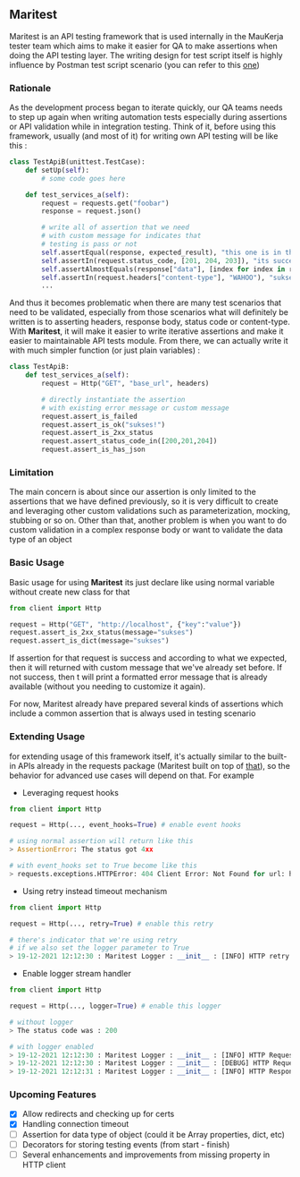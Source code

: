 ## Maritest

Maritest is an API testing framework that is used internally in the MauKerja tester team which aims to make it easier for QA to make assertions when doing the API testing layer. The writing design for test script itself is highly influence by Postman test script scenario (you can refer to this [one](https://learning.postman.com/docs/writing-scripts/script-references/test-examples/#testing-response-body))

### Rationale

As the development process began to iterate quickly, our QA teams needs to step up again when writing automation tests especially during assertions or API validation while in integration testing. Think of it, before using this framework, usually (and most of it) for writing own API testing will be like this :

```python
class TestApiB(unittest.TestCase):
    def setUp(self):
        # some code goes here

    def test_services_a(self):
        request = requests.get("foobar")
        response = request.json()

        # write all of assertion that we need
        # with custom message for indicates that
        # testing is pass or not
        self.assertEqual(response, expected_result), "this one is in the bag!"
        self.assertIn(request.status_code, [201, 204, 203]), "its success bro"
        self.assertAlmostEquals(response["data"], [index for index in response]), "success bro"
        self.assertIn(request.headers["content-type"], "WAHOO"), "sukses!"
        ...
```

And thus it becomes problematic when there are many test scenarios that need to be validated, especially from those scenarios what will definitely be written is to asserting headers, response body, status code or content-type. With **Maritest**, it will make it easier to write iterative assertions and make it easier to maintainable API tests module. From there, we can actually write it with much simpler function (or just plain variables) :

```python
class TestApiB:
    def test_services_a(self):
        request = Http("GET", "base_url", headers)

        # directly instantiate the assertion
        # with existing error message or custom message
        request.assert_is_failed
        request.assert_is_ok("sukses!")
        request.assert_is_2xx_status
        request.assert_status_code_in([200,201,204])
        request.assert_is_has_json
```

### Limitation

The main concern is about since our assertion is only limited to the assertions that we have defined previously, so it is very difficult to create and leveraging other custom validations such as parameterization, mocking, stubbing or so on. Other than that, another problem is when you want to do custom validation in a complex response body or want to validate the data type of an object

### Basic Usage

Basic usage for using **Maritest** its just declare like using normal variable without create new class for that 

```python
from client import Http

request = Http("GET", "http://localhost", {"key":"value"})
request.assert_is_2xx_status(message="sukses")
request.assert_is_dict(message="sukses")
```

If assertion for that request is success and according to what we expected, then it will returned with custom message
that we've already set before. If not success, then t will print a formatted error message that is already available 
(without you needing to customize it again).

For now, Maritest already have prepared several kinds of assertions which include a common assertion that is always used
in testing scenario

### Extending Usage

for extending usage of this framework itself, it's actually similar to the built-in APIs already in the requests package 
(Maritest built on top of [that](https://docs.python-requests.org/en/latest/user/quickstart/)), so the behavior for 
advanced use cases will depend on that. For example

- Leveraging request hooks

```python
from client import Http

request = Http(..., event_hooks=True) # enable event hooks

# using normal assertion will return like this
> AssertionError: The status got 4xx

# with event_hooks set to True become like this
> requests.exceptions.HTTPError: 404 Client Error: Not Found for url: https://jsonplaceholder.typicode.com/postss
```

- Using retry instead timeout mechanism

```python
from client import Http

request = Http(..., retry=True) # enable this retry

# there's indicator that we're using retry
# if we also set the logger parameter to True
> 19-12-2021 12:12:30 : Maritest Logger : __init__ : [INFO] HTTP retry method might be turned it off
```

- Enable logger stream handler

```python
from client import Http

request = Http(..., logger=True) # enable this logger

# without logger
> The status code was : 200

# with logger enabled
> 19-12-2021 12:12:30 : Maritest Logger : __init__ : [INFO] HTTP Request GET | https://jsonplaceholder.typicode.com/posts
> 19-12-2021 12:12:30 : Maritest Logger : __init__ : [DEBUG] HTTP Request None, None
> 19-12-2021 12:12:31 : Maritest Logger : __init__ : [INFO] HTTP Response 200
```

### Upcoming Features

- [x] Allow redirects and checking up for certs
- [x] Handling connection timeout
- [ ] Assertion for data type of object (could it be Array properties, dict, etc)
- [ ] Decorators for storing testing events (from start - finish)
- [ ] Several enhancements and improvements from missing property in HTTP client